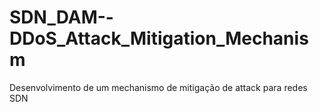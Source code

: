 # SDN_DAM--DDoS_Attack_Mitigation_Mechanism
Desenvolvimento de um mechanismo de mitigação de attack para redes SDN
